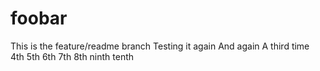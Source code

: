 # foobar
This is the feature/readme branch
Testing it again
And again
A third time
4th
5th
6th
7th
8th
ninth
tenth